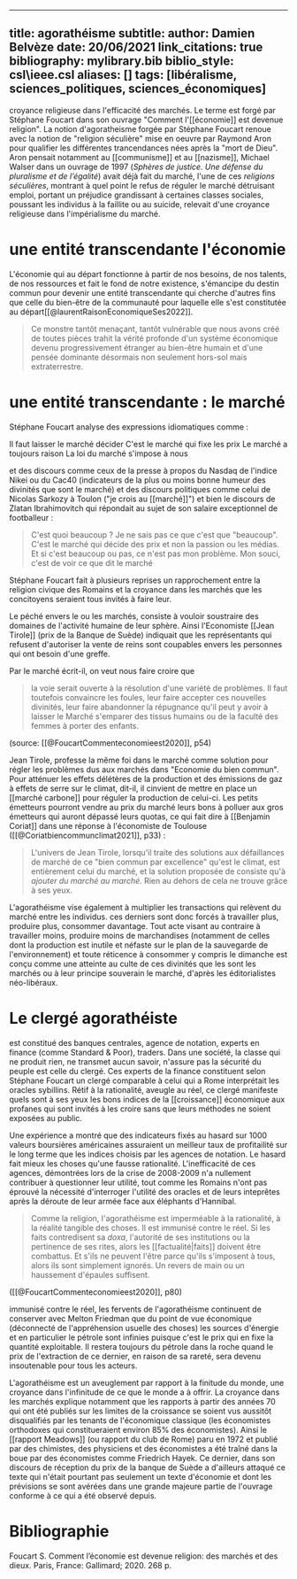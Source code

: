 
---
title: agorathéisme
subtitle:
author: Damien Belvèze
date: 20/06/2021
link_citations: true
bibliography: mylibrary.bib
biblio_style: csl\ieee.csl
aliases: []
tags: [libéralisme, sciences_politiques, sciences_économiques]
---

croyance religieuse dans l'efficacité des marchés. Le terme est forgé par Stéphane Foucart dans son ouvrage "Comment l'[[économie]] est devenue religion". La notion d'agoratheisme forgée par Stéphane Foucart renoue avec la notion de "religion séculière" mise en oeuvre par Raymond Aron pour qualifier les différentes trancendances nées après la "mort de Dieu". Aron pensait notamment au [[communisme]] et au [[nazisme]], Michael Walser dans un ouvrage de 1997 (_Sphères de justice. Une défense du pluralisme et de l’égalité_) avait déjà fait du marché, l'une de ces *religions séculières*, montrant à quel point le refus de réguler le marché détruisant emploi, portant un préjudice grandissant à certaines classes sociales, poussant les individus à la faillite ou au suicide, relevait d'une croyance religieuse dans l'impérialisme du marché.


# une entité transcendante l'économie

L'économie qui au départ fonctionne à partir de nos besoins, de nos talents, de nos ressources et fait le fond de notre existence, s'émancipe du destin commun pour devenir une entité transcendante qui cherche d'autres fins que celle du bien-être de la communauté pour laquelle elle s'est constitutée au départ[[@laurentRaisonEconomiqueSes2022]]. 

> Ce monstre tantôt menaçant, tantôt vulnérable que nous avons créé de toutes pièces trahit la vérité profonde d'un système économique devenu progressivement étranger au bien-être humain et d'une pensée dominante désormais non seulement hors-sol mais extraterrestre.

# une entité transcendante : le marché


Stéphane Foucart analyse des expressions idiomatiques comme : 

Il faut laisser le marché décider
C'est le marché qui fixe les prix
Le marché a toujours raison
La loi du marché s'impose à nous

et des discours comme ceux de la presse à propos du Nasdaq de l'indice Nikei ou du Cac40 (indicateurs de la plus ou moins bonne humeur des divinités que sont le marché) et des discours politiques comme celui de Nicolas Sarkozy à Toulon ("je crois au [[marché]]") et bien le discours de Zlatan Ibrahimovitch qui répondait au sujet de son salaire exceptionnel de footballeur : 

> C'est quoi beaucoup ? Je ne sais pas ce que c'est que "beaucoup".  C'est le marché qui décide des prix et non la passion ou les médias. Et si c'est beaucoup ou pas, ce n'est pas mon problème. Mon souci, c'est de voir ce que dit le marché

Stéphane Foucart fait à plusieurs reprises un rapprochement entre la religion civique des Romains et la croyance dans les marchés que les concitoyens seraient tous invités à faire leur. 

Le péché envers le ou les marchés, consiste à vouloir soustraire des domaines de l'activité humaine de leur sphère. Ainsi l'Economiste [[Jean Tirole]] (prix de la Banque de Suède) indiquait que les représentants qui refusent d'autoriser la vente de reins sont coupables envers les personnes qui ont besoin d'une greffe. 

Par le marché écrit-il, on veut nous faire croire que 

> la voie serait ouverte à la résolution d'une variété de problèmes. Il faut toutefois convaincre les foules, leur faire accepter ces nouvelles divinités, leur faire abandonner la répugnance qu'il peut y avoir à laisser le Marché s'emparer des tissus humains ou de la faculté des femmes à porter des enfants.

(source: [[@FoucartCommenteconomieest2020]], p54)

Jean Tirole, professe la même foi dans le marché comme solution pour régler les problèmes dus aux marchés dans "Economie du bien commun". Pour atténuer les effets délétères de la production et des émissions de gaz à effets de serre sur le climat, dit-il, il cinvient de mettre en place un [[marché carbone]] pour réguler la production de celui-ci. Les petits émetteurs pourront vendre au prix du marché leurs bons à polluer aux gros émetteurs qui auront dépassé leurs quotas, ce qui fait dire à [[Benjamin Coriat]] dans une réponse à l'économiste de Toulouse ([[@Coriatbiencommunclimat2021]], p33) : 

> L'univers de Jean Tirole, lorsqu'il traite des solutions aux défaillances de marché de ce "bien commun par excellence" qu'est le climat, est entièrement celui du marché, et la solution proposée de consiste qu'à *ajouter du marché au marché*. Rien au dehors de cela ne trouve grâce à ses yeux. 


L'agorathéisme vise également à multiplier les transactions qui relèvent du marché entre les individus. ces derniers sont donc forcés à travailler plus, produire plus, consommer davantage. 
Tout acte visant au contraire à travailler moins, produire moins de marchandises (notamment de celles dont la production est inutile et néfaste sur le plan de la sauvegarde de l'environnement) et toute réticence à consommer y compris le dimanche est conçu comme une atteinte au culte de ces divinités que les sont les marchés ou à leur principe souverain le marché, d'après les éditorialistes néo-libéraux.

# Le clergé agorathéiste

est constitué des banques centrales,  agence de notation, experts en finance (comme Standard & Poor), traders. 
Dans une société, la classe qui ne produit rien, ne transmet aucun savoir, n'assure pas la sécurité du peuple est celle du clergé. Ces experts de la finance constituent selon Stéphane Foucart un clergé comparable à celui qui a Rome interprétait les oracles sybillins. 
Rétif à la rationalité, aveugle au réel, ce clergé manifeste quels sont à ses yeux les bons indices de la [[croissance]] économique aux profanes qui sont invités à les croire sans que leurs méthodes ne soient exposées au public. 

Une expérience a montré que des indicateurs fixés au hasard sur 1000 valeurs boursières américaines assuraient un meilleur taux de profitailité sur le long terme que les indices choisis par les agences de notation. Le hasard fait mieux les choses qu'une fausse rationalité. L'inefficacité de ces agences, démontrées lors de la crise de 2008-2009 n'a nullement contribuer à questionner leur utilité, tout comme les Romains n'ont pas éprouvé la nécessité d'interroger l'utilité des oracles et de leurs inteprêtes après la déroute de leur armée face aux éléphants d'Hannibal. 

>  Comme la religion, l'agorathéisme est imperméable à la rationalité, à la réalité tangible des choses. Il est immunisé contre le réel. Si les faits contredisent sa *doxa*, l'autorité de ses institutions ou la pertinence de ses rites, alors les [[factualité|faits]] doivent être combattus. Et s'ils ne peuvent l'être parce qu'ils s'imposent à tous, alors ils sont simplement ignorés. Un revers de main ou un haussement d'épaules suffisent. 

([[@FoucartCommenteconomieest2020]], p80)


immunisé contre le réel, les fervents de l'agorathéisme continuent de conserver avec Melton Friedman que du point de vue économique (déconnecté de l'appréhension usuelle des choses) les sources d'énergie et en particulier le pétrole sont infinies puisque c'est le prix qui en fixe la quantité exploitable. Il restera toujours du pétrole dans la roche quand le prix de l'extraction de ce dernier, en raison de sa rareté, sera devenu insoutenable pour tous les acteurs. 

L'agorathéisme est un aveuglement par rapport à la finitude du monde, une croyance dans l'infinitude de ce que le monde a à offrir. 
La croyance dans les marchés explique notamment que les rapports à partir des années 70 qui ont été publiés sur les limites de la croissance se soient vus aussitôt disqualifiés par les tenants de l'économique classique (les économistes orthodoxes qui constitueraient environ 85% des économistes). Ainsi le [[rapport Meadows]] (ou rapport du club de Rome) paru en 1972 et publié par des chimistes, des physiciens et des économistes a été traîné dans la boue par des économistes comme Friedrich Hayek. Ce dernier, dans son discours de réception du prix de la banque de Suède a d'ailleurs attaqué ce texte qui n'était pourtant pas seulement un texte d'économie et dont les prévisions se sont avérées dans une grande majeure partie de l'ouvrage conforme à ce qui a été observé depuis.



# Bibliographie

Foucart S. Comment l’économie est devenue religion: des marchés et des dieux. Paris, France: Gallimard; 2020. 268 p.


